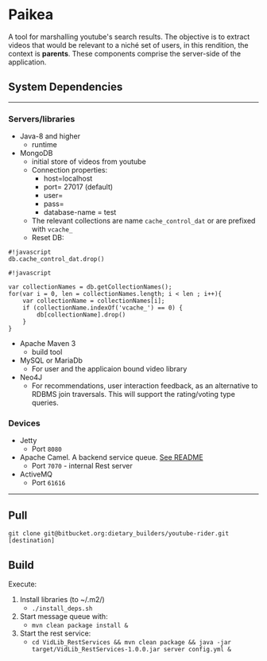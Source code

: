 # Paikea 

A tool for marshalling youtube's search results. The objective is to extract videos that would be relevant to a niché set of users, in this rendition, the context is **parents**. These components comprise the server-side of the application.


## System Dependencies
_____

### Servers/libraries

 + Java-8 and higher
 	- runtime
 + MongoDB
 	- initial store of videos from youtube
 	- Connection properties:
 		- host=localhost
 		- port= 27017 (default)
 		- user=
 		- pass=
 		- database-name = test
 	- The relevant collections are name `cache_control_dat` or are prefixed with `vcache_`
 	- Reset DB:

```
#!javascript
db.cache_control_dat.drop()
```

```
#!javascript

var collectionNames = db.getCollectionNames();
for(var i = 0, len = collectionNames.length; i < len ; i++){
	var collectionName = collectionNames[i];
	if (collectionName.indexOf('vcache_') == 0) {
		db[collectionName].drop()
	}
}
```
 + Apache Maven 3
	- build tool
 + MySQL or MariaDb
 	- For user and the applicaion bound video library
 + Neo4J
 	- For recommendations, user interaction feedback, as an alternative to RDBMS join traversals. This will support the rating/voting type queries.


### Devices

- Jetty
	- Port `8080`
- Apache Camel. A backend service queue. [See README](VidLib_Youtube_pipes/README.md)
	- Port `7070` - internal Rest server
- ActiveMQ
	- Port `61616`
______


## Pull

	git clone git@bitbucket.org:dietary_builders/youtube-rider.git [destination]

## Build
Execute:

 1. Install libraries (to ~/.m2/)
 	- `./install_deps.sh`
 2. Start message queue with:
 	- `mvn clean package install &`
 3. Start the rest service:
	- `cd VidLib_RestServices && mvn clean package && java -jar target/VidLib_RestServices-1.0.0.jar server config.yml &`